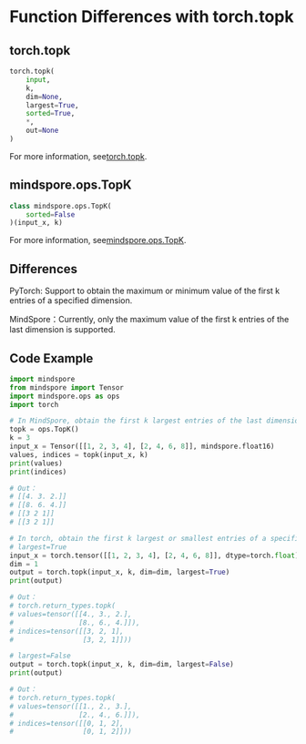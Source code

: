 # Function Differences with torch.topk

## torch.topk

```python
torch.topk(
    input,
    k,
    dim=None,
    largest=True,
    sorted=True,
    *,
    out=None
)
```

For more information, see[torch.topk](https://pytorch.org/docs/1.5.0/torch.html#torch.topk).

## mindspore.ops.TopK

```python
class mindspore.ops.TopK(
    sorted=False
)(input_x, k)
```

For more information, see[mindspore.ops.TopK](https://mindspore.cn/docs/api/en/r1.3/api_python/ops/mindspore.ops.TopK.html#mindspore.ops.TopK).

## Differences

PyTorch: Support to obtain the maximum or minimum value of the first k entries of a specified dimension.

MindSpore：Currently, only the maximum value of the first k entries of the last dimension is supported.

## Code Example

```python
import mindspore
from mindspore import Tensor
import mindspore.ops as ops
import torch

# In MindSpore, obtain the first k largest entries of the last dimension.
topk = ops.TopK()
k = 3
input_x = Tensor([[1, 2, 3, 4], [2, 4, 6, 8]], mindspore.float16)
values, indices = topk(input_x, k)
print(values)
print(indices)

# Out：
# [[4. 3. 2.]]
# [[8. 6. 4.]]
# [[3 2 1]]
# [[3 2 1]]

# In torch, obtain the first k largest or smallest entries of a specific dimension.
# largest=True
input_x = torch.tensor([[1, 2, 3, 4], [2, 4, 6, 8]], dtype=torch.float)
dim = 1
output = torch.topk(input_x, k, dim=dim, largest=True)
print(output)

# Out：
# torch.return_types.topk(
# values=tensor([[4., 3., 2.],
#                [8., 6., 4.]]),
# indices=tensor([[3, 2, 1],
#                 [3, 2, 1]]))

# largest=False
output = torch.topk(input_x, k, dim=dim, largest=False)
print(output)

# Out：
# torch.return_types.topk(
# values=tensor([[1., 2., 3.],
#                [2., 4., 6.]]),
# indices=tensor([[0, 1, 2],
#                 [0, 1, 2]]))
```
